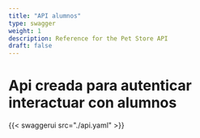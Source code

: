 ```yaml
---
title: "API alumnos"
type: swagger
weight: 1
description: Reference for the Pet Store API
draft: false
---
```

# Api creada para autenticar interactuar con alumnos

{{< swaggerui src="./api.yaml" >}}